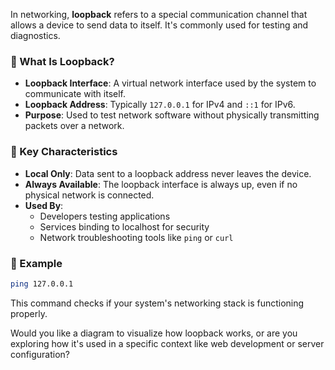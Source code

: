 In networking, **loopback** refers to a special communication channel that allows a device to send data to itself. It's commonly used for testing and diagnostics.

### 🔁 What Is Loopback?

- **Loopback Interface**: A virtual network interface used by the system to communicate with itself.
- **Loopback Address**: Typically `127.0.0.1` for IPv4 and `::1` for IPv6.
- **Purpose**: Used to test network software without physically transmitting packets over a network.

### 🧠 Key Characteristics

- **Local Only**: Data sent to a loopback address never leaves the device.
- **Always Available**: The loopback interface is always up, even if no physical network is connected.
- **Used By**:
    - Developers testing applications
    - Services binding to localhost for security
    - Network troubleshooting tools like `ping` or `curl`

### 🧪 Example

```bash
ping 127.0.0.1
```

This command checks if your system's networking stack is functioning properly.

Would you like a diagram to visualize how loopback works, or are you exploring how it's used in a specific context like web development or server configuration?